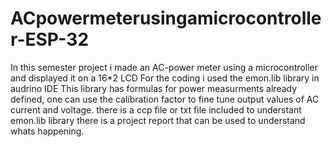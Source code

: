 # ACpowermeterusingamicrocontroller-ESP-32
In this semester project i made an AC-power meter using a microcontroller and displayed it on a 16*2 LCD
For the coding i used the emon.lib library in audrino IDE
This library has formulas for power measurments already defined, one can use the calibration factor to fine tune output values of AC current and voltage.
there is a ccp file or txt file included to understant emon.lib library 
there is a project report that can be used to understand whats happening.
